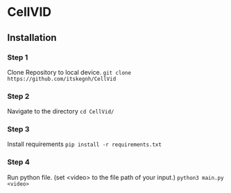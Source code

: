 # CellVID
## Installation
### Step 1
Clone Repository to local device.
`git clone https://github.com/itskegnh/CellVid`

### Step 2
Navigate to the directory
`cd CellVid/`

### Step 3
Install requirements
`pip install -r requirements.txt`

### Step 4
Run python file. (set \<video\> to the file path of your input.)
`python3 main.py <video>`
